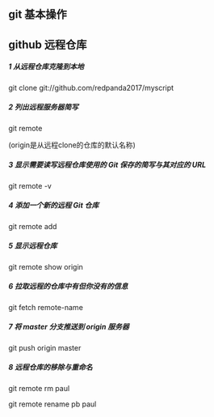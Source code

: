 ## git 基本操作

## github 远程仓库
##### 1 从远程仓库克隆到本地

git clone git://github.com/redpanda2017/myscript

##### 2 列出远程服务器简写

git remote

(origin是从远程clone的仓库的默认名称)

##### 3 显示需要读写远程仓库使用的 Git 保存的简写与其对应的 URL

git remote -v

##### 4 添加一个新的远程 Git 仓库

git remote add <short-name> <url> 

##### 5 显示远程仓库

git remote show origin

##### 6 拉取远程的仓库中有但你没有的信息

git fetch remote-name

##### 7 将 master 分支推送到 origin 服务器

git push origin master

##### 8 远程仓库的移除与重命名
git remote rm paul

git remote rename pb paul
